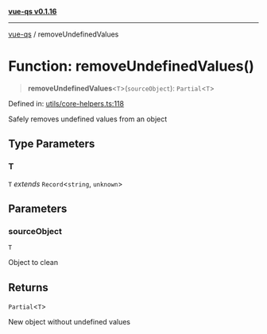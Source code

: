 [**vue-qs v0.1.16**](../README.md)

***

[vue-qs](../README.md) / removeUndefinedValues

# Function: removeUndefinedValues()

> **removeUndefinedValues**\<`T`\>(`sourceObject`): `Partial`\<`T`\>

Defined in: [utils/core-helpers.ts:118](https://github.com/iamsomraj/vue-qs/blob/e1f88d67026c08e56605a693106ef6b717bd39ad/src/utils/core-helpers.ts#L118)

Safely removes undefined values from an object

## Type Parameters

### T

`T` *extends* `Record`\<`string`, `unknown`\>

## Parameters

### sourceObject

`T`

Object to clean

## Returns

`Partial`\<`T`\>

New object without undefined values

